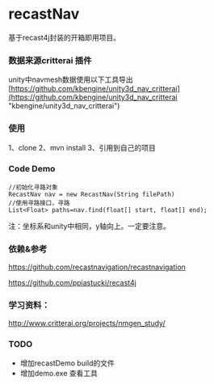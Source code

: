 
# recastNav
基于recast4j封装的开箱即用项目。


### 数据来源critterai 插件

unity中navmesh数据使用以下工具导出 [https://github.com/kbengine/unity3d_nav_critterai](https://github.com/kbengine/unity3d_nav_critterai "kbengine/unity3d_nav_critterai")


### 使用
1、clone
2、mvn install 
3、引用到自己的项目


### Code Demo

    //初始化寻路对象
    RecastNav nav = new RecastNav(String filePath)
    //使用寻路接口，寻路
    List<Float> paths=nav.find(float[] start, float[] end);
 
注：坐标系和unity中相同，y轴向上。一定要注意。

 


### 依赖&参考
https://github.com/recastnavigation/recastnavigation

https://github.com/ppiastucki/recast4j
 

### 学习资料：
http://www.critterai.org/projects/nmgen_study/


### TODO
- 增加recastDemo build的文件
- 增加demo.exe 查看工具
 
 